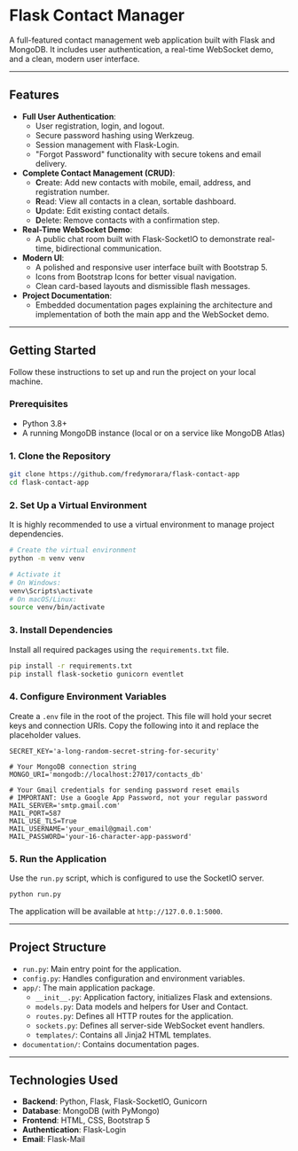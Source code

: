 # Flask Contact Manager

A full-featured contact management web application built with Flask and MongoDB. It includes user authentication, a real-time WebSocket demo, and a clean, modern user interface.

---

## Features

- **Full User Authentication**:
  - User registration, login, and logout.
  - Secure password hashing using Werkzeug.
  - Session management with Flask-Login.
  - "Forgot Password" functionality with secure tokens and email delivery.
- **Complete Contact Management (CRUD)**:
  - **C**reate: Add new contacts with mobile, email, address, and registration number.
  - **R**ead: View all contacts in a clean, sortable dashboard.
  - **U**pdate: Edit existing contact details.
  - **D**elete: Remove contacts with a confirmation step.
- **Real-Time WebSocket Demo**:
  - A public chat room built with Flask-SocketIO to demonstrate real-time, bidirectional communication.
- **Modern UI**:
  - A polished and responsive user interface built with Bootstrap 5.
  - Icons from Bootstrap Icons for better visual navigation.
  - Clean card-based layouts and dismissible flash messages.
- **Project Documentation**:
  - Embedded documentation pages explaining the architecture and implementation of both the main app and the WebSocket demo.

---

## Getting Started

Follow these instructions to set up and run the project on your local machine.

### Prerequisites

- Python 3.8+
- A running MongoDB instance (local or on a service like MongoDB Atlas)

### 1. Clone the Repository

```bash
git clone https://github.com/fredymorara/flask-contact-app
cd flask-contact-app
```

### 2. Set Up a Virtual Environment

It is highly recommended to use a virtual environment to manage project dependencies.

```bash
# Create the virtual environment
python -m venv venv

# Activate it
# On Windows:
venv\Scripts\activate
# On macOS/Linux:
source venv/bin/activate
```

### 3. Install Dependencies

Install all required packages using the `requirements.txt` file.

```bash
pip install -r requirements.txt
pip install flask-socketio gunicorn eventlet
```

### 4. Configure Environment Variables

Create a `.env` file in the root of the project. This file will hold your secret keys and connection URIs. Copy the following into it and replace the placeholder values.

```
SECRET_KEY='a-long-random-secret-string-for-security'

# Your MongoDB connection string
MONGO_URI='mongodb://localhost:27017/contacts_db'

# Your Gmail credentials for sending password reset emails
# IMPORTANT: Use a Google App Password, not your regular password
MAIL_SERVER='smtp.gmail.com'
MAIL_PORT=587
MAIL_USE_TLS=True
MAIL_USERNAME='your_email@gmail.com'
MAIL_PASSWORD='your-16-character-app-password'
```

### 5. Run the Application

Use the `run.py` script, which is configured to use the SocketIO server.

```bash
python run.py
```

The application will be available at `http://127.0.0.1:5000`.

---

## Project Structure

- `run.py`: Main entry point for the application.
- `config.py`: Handles configuration and environment variables.
- `app/`: The main application package.
  - `__init__.py`: Application factory, initializes Flask and extensions.
  - `models.py`: Data models and helpers for User and Contact.
  - `routes.py`: Defines all HTTP routes for the application.
  - `sockets.py`: Defines all server-side WebSocket event handlers.
  - `templates/`: Contains all Jinja2 HTML templates.
- `documentation/`: Contains documentation pages.

---

## Technologies Used

- **Backend**: Python, Flask, Flask-SocketIO, Gunicorn
- **Database**: MongoDB (with PyMongo)
- **Frontend**: HTML, CSS, Bootstrap 5
- **Authentication**: Flask-Login
- **Email**: Flask-Mail